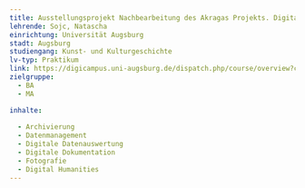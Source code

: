 ```yaml
---
title: Ausstellungsprojekt Nachbearbeitung des Akragas Projekts. Digitalisierungsprojekt der Ausgrabung in Agrigent
lehrende: Sojc, Natascha
einrichtung: Universität Augsburg
stadt: Augsburg
studiengang: Kunst- und Kulturgeschichte
lv-typ: Praktikum
link: https://digicampus.uni-augsburg.de/dispatch.php/course/overview?cid=407c0a0abcb9a5087bac4b7cb7dfd736
zielgruppe:
  - BA
  - MA

inhalte:
  
  - Archivierung
  - Datenmanagement
  - Digitale Datenauswertung
  - Digitale Dokumentation
  - Fotografie
  - Digital Humanities
---
```

 
